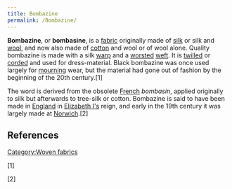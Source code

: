 ```yaml
---
title: Bombazine
permalink: /Bombazine/
---
```


**Bombazine**, or **bombasine**, is a [fabric](/cloth "wikilink")
originally made of [silk](/silk "wikilink") or silk and
[wool](/wool "wikilink"), and now also made of
[cotton](/cotton "wikilink") and wool or of wool alone. Quality
bombazine is made with a silk [warp](/Warp_(weaving) "wikilink") and a
[worsted](/worsted "wikilink") [weft](/weft "wikilink"). It is
[twilled](/twill "wikilink") or [corded](/Corduroy "wikilink") and used
for dress-material. Black bombazine was once used largely for
[mourning](/mourning "wikilink") wear, but the material had gone out of
fashion by the beginning of the 20th century.[1]

The word is derived from the obsolete
[French](/French_language "wikilink") *bombasin*, applied originally to
silk but afterwards to tree-silk or cotton. Bombazine is said to have
been made in [England](/England "wikilink") in [Elizabeth
I's](/Elizabeth_I_of_England "wikilink") reign, and early in the 19th
century it was largely made at [Norwich](/Norwich "wikilink").[2]

## References

[Category:Woven fabrics](/Category:Woven_fabrics "wikilink")

[1]

[2]